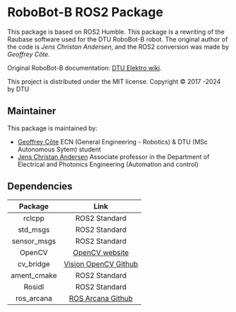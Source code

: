 # RoboBot-B ROS2 Package

This package is based on ROS2 Humble. This package is a rewriting of the Raubase software used for the DTU RoboBot-B robot. 
The original author of the code is *Jens Christan Andersen*, and the ROS2 conversion was made by *Geoffrey Côte*.

Original RoboBot-B documentation: [DTU Elektro wiki](https://rsewiki.elektro.dtu.dk/index.php/Robobot_B).

This project is distributed under the MIT license.
Copyright © 2017 -2024 by DTU 

## Maintainer

This package is maintained by:

  - [Geoffrey Côte](https://github.com/Meltwin) ECN (General Engineering - Robotics) & DTU (MSc Autonomous Sytem) student 
  - [Jens Christan Andersen](mailto:jcan@dtu.dk) Associate professor in the Department of Electrical and Photonics Engineering (Automation and control)
  
## Dependencies

|   Package   |                                  Link                                   |
| :---------: | :---------------------------------------------------------------------: |
|   rclcpp    |                              ROS2 Standard                              |
|  std_msgs   |                              ROS2 Standard                              |
| sensor_msgs |                              ROS2 Standard                              |
|   OpenCV    |             [OpenCV website](https://opencv.org/releases/)              |
|  cv_bridge  | [Vision OpenCV Github](https://github.com/ros-perception/vision_opencv) |
| ament_cmake |                              ROS2 Standard                              |
|   Rosidl    |                              ROS2 Standard                              |
| ros_arcana  |    [ROS Arcana Github](https://github.com/Baxterminator/ros_arcana)     |